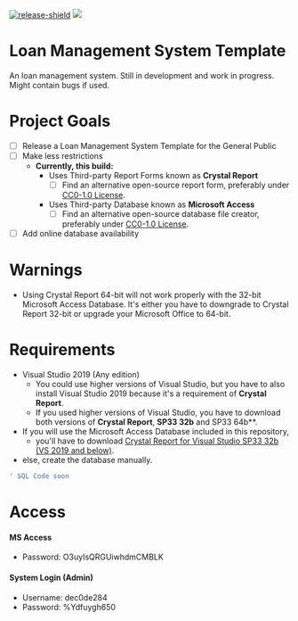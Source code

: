 [![release-shield](https://img.shields.io/github/v/release/dec0de284/loan-management-system-template)](https://github.com/dec0de284/unity-project-samples/releases/latest) [![](https://img.shields.io/github/license/dec0de284/loan-management-system-template)](https://github.com/dec0de284/loan-management-system-template/blob/main/LICENSE)

# Loan Management System Template
An loan management system. Still in development and work in progress.
Might contain bugs if used.

# Project Goals
- [ ] Release a Loan Management System Template for the General Public
- [ ] Make less restrictions
  - **Currently, this build:**
    - Uses Third-party Report Forms known as **Crystal Report**
      - [ ] Find an alternative open-source report form, preferably under [CC0-1.0 License](https://creativecommons.org/publicdomain/zero/1.0/).
    - Uses Third-party Database known as **Microsoft Access**
      - [ ] Find an alternative open-source database file creator, preferably under [CC0-1.0 License](https://creativecommons.org/publicdomain/zero/1.0/).
- [ ] Add online database availability
# Warnings
- Using Crystal Report 64-bit will not work properly with the 32-bit Microsoft Access Database. It's either you have to downgrade to Crystal Report 32-bit or upgrade your Microsoft Office to 64-bit.
# Requirements
- Visual Studio 2019 (Any edition)
  - You could use higher versions of Visual Studio, but you have to also install Visual Studio 2019 because it's a requirement of **Crystal Report**.
  - If you used higher versions of Visual Studio, you have to download both versions of **Crystal Report**, **SP33 32b** and SP33 64b**.
- If you will use the Microsoft Access Database included in this repository,
  - you'll have to download [Crystal Report for Visual Studio SP33 32b (VS 2019 and below)](https://origin.softwaredownloads.sap.com/public/site/index.html).
- else, create the database manually.
```sql
' SQL Code soon
```

# Access
#### MS Access
- Password: O3uyIsQRGUiwhdmCMBLK
#### System Login (Admin)
- Username: dec0de284
- Password: %Ydfuygh650
